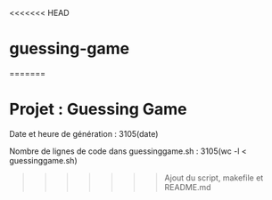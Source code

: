 <<<<<<< HEAD
# guessing-game
=======
# Projet : Guessing Game

Date et heure de génération : 3105(date)

Nombre de lignes de code dans guessinggame.sh : 3105(wc -l < guessinggame.sh)
>>>>>>> Ajout du script, makefile et README.md

